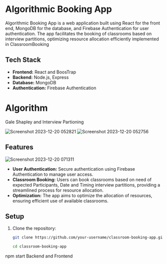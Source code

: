 # Algorithmic Booking App

Algorithmic Booking App is a web application built using React for the front end, MongoDB for the database, and Firebase Authentication for user authentication. The app facilitates the booking of classrooms based on interview partitions, optimizing resource allocation efficiently implemented in ClassroomBooking

## Tech Stack

- **Frontend:** React and BoosTrap
- **Backend:** Node.js, Express 
- **Database:** MongoDB
- **Authentication:** Firebase Authentication

# Algorithm 
Gale Shapley and Interview Partioning 

![Screenshot 2023-12-20 052821](https://github.com/ankit3388/AlgorithmicBooking/assets/106178304/cc279437-4f10-4483-bc6c-a2c7cd9ad015)
![Screenshot 2023-12-20 052756](https://github.com/ankit3388/AlgorithmicBooking/assets/106178304/1cbdebeb-e52f-49b4-bd44-2b45770f54a5)

## Features
![Screenshot 2023-12-20 071311](https://github.com/ankit3388/AlgorithmicBooking/assets/106178304/79d81fec-7a46-4d20-a41b-ed69fded4b38)
- **User Authentication:** Secure authentication using Firebase Authentication to manage user access.
- **Classroom Booking:** Users can book classrooms based on need of expected Participants, Date and Timing interview partitions, providing a streamlined process for resource allocation.
- **Optimization:** The app aims to optimize the allocation of resources, ensuring efficient use of available classrooms.

## Setup

1. Clone the repository:

   ```bash
   git clone https://github.com/your-username/classroom-booking-app.git

   cd classroom-booking-app
npm start Backend and Frontend
